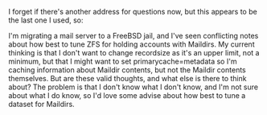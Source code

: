 I forget if there's another address for questions now, but this appears to
be the last one I used, so:

I'm migrating a mail server to a FreeBSD jail, and I've seen conflicting
notes about how best to tune ZFS for holding accounts with Maildirs. My
current thinking is that I don't want to change recordsize as it's an upper
limit, not a minimum, but that I might want to set primarycache=metadata so
I'm caching information about Maildir contents, but not the Maildir
contents themselves. But are these valid thoughts, and what else is there
to think about? The problem is that I don't know what I don't know, and I'm
not sure about what I do know, so I'd love some advise about how best to
tune a dataset for Maildirs.